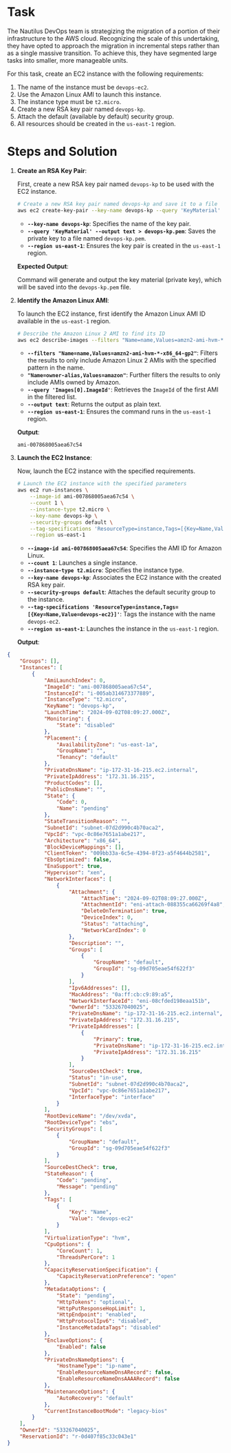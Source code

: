 # Task

The Nautilus DevOps team is strategizing the migration of a portion of their infrastructure to the AWS cloud. Recognizing the scale of this undertaking, they have opted to approach the migration in incremental steps rather than as a single massive transition. To achieve this, they have segmented large tasks into smaller, more manageable units.

For this task, create an EC2 instance with the following requirements:

1. The name of the instance must be `devops-ec2`.
2. Use the Amazon Linux AMI to launch this instance.
3. The instance type must be `t2.micro`.
4. Create a new RSA key pair named `devops-kp`.
5. Attach the default (available by default) security group.
6. All resources should be created in the `us-east-1` region.

# Steps and Solution

1. **Create an RSA Key Pair**:

    First, create a new RSA key pair named `devops-kp` to be used with the EC2 instance.

    ```bash
    # Create a new RSA key pair named devops-kp and save it to a file
    aws ec2 create-key-pair --key-name devops-kp --query 'KeyMaterial' --output text > devops-kp.pem --region us-east-1
    ```

    - **`--key-name devops-kp`**: Specifies the name of the key pair.
    - **`--query 'KeyMaterial' --output text > devops-kp.pem`**: Saves the private key to a file named `devops-kp.pem`.
    - **`--region us-east-1`**: Ensures the key pair is created in the `us-east-1` region.

    **Expected Output**:
    
    Command will generate and output the key material (private key), which will be saved into the `devops-kp.pem` file.

2. **Identify the Amazon Linux AMI**:

    To launch the EC2 instance, first identify the Amazon Linux AMI ID available in the `us-east-1` region.

    ```bash
    # Describe the Amazon Linux 2 AMI to find its ID
    aws ec2 describe-images --filters "Name=name,Values=amzn2-ami-hvm-*-x86_64-gp2" "Name=owner-alias,Values=amazon" --query 'Images[0].ImageId' --output text --region us-east-1
    ```
    - **`--filters "Name=name,Values=amzn2-ami-hvm-*-x86_64-gp2"`**: Filters the results to only include Amazon Linux 2 AMIs with the specified pattern in the name.
    - **`"Name=owner-alias,Values=amazon"`**: Further filters the results to only include AMIs owned by Amazon.
    - **`--query 'Images[0].ImageId'`**: Retrieves the `ImageId` of the first AMI in the filtered list.
    - **`--output text`**: Returns the output as plain text.
    - **`--region us-east-1`**: Ensures the command runs in the `us-east-1` region.

    **Output**:

    ```text
    ami-007868005aea67c54
   ```

3. **Launch the EC2 Instance**:

    Now, launch the EC2 instance with the specified requirements.

    ```bash
    # Launch the EC2 instance with the specified parameters
    aws ec2 run-instances \
        --image-id ami-007868005aea67c54 \
        --count 1 \
        --instance-type t2.micro \
        --key-name devops-kp \
        --security-groups default \
        --tag-specifications 'ResourceType=instance,Tags=[{Key=Name,Value=devops-ec2}]' \
        --region us-east-1
    ```

    - **`--image-id ami-007868005aea67c54`**: Specifies the AMI ID for Amazon Linux.
    - **`--count 1`**: Launches a single instance.
    - **`--instance-type t2.micro`**: Specifies the instance type.
    - **`--key-name devops-kp`**: Associates the EC2 instance with the created RSA key pair.
    - **`--security-groups default`**: Attaches the default security group to the instance.
    - **`--tag-specifications 'ResourceType=instance,Tags=[{Key=Name,Value=devops-ec2}]'`**: Tags the instance with the name `devops-ec2`.
    - **`--region us-east-1`**: Launches the instance in the `us-east-1` region.

    **Output**:

```json
{
    "Groups": [],
    "Instances": [
        {
            "AmiLaunchIndex": 0,
            "ImageId": "ami-007868005aea67c54",
            "InstanceId": "i-005ab314673377889",
            "InstanceType": "t2.micro",
            "KeyName": "devops-kp",
            "LaunchTime": "2024-09-02T08:09:27.000Z",
            "Monitoring": {
                "State": "disabled"
            },
            "Placement": {
                "AvailabilityZone": "us-east-1a",
                "GroupName": "",
                "Tenancy": "default"
            },
            "PrivateDnsName": "ip-172-31-16-215.ec2.internal",
            "PrivateIpAddress": "172.31.16.215",
            "ProductCodes": [],
            "PublicDnsName": "",
            "State": {
                "Code": 0,
                "Name": "pending"
            },
            "StateTransitionReason": "",
            "SubnetId": "subnet-07d2d990c4b70aca2",
            "VpcId": "vpc-0c86e7651a1abe217",
            "Architecture": "x86_64",
            "BlockDeviceMappings": [],
            "ClientToken": "009bb33a-6c5e-4394-8f23-a5f4644b2581",
            "EbsOptimized": false,
            "EnaSupport": true,
            "Hypervisor": "xen",
            "NetworkInterfaces": [
                {
                    "Attachment": {
                        "AttachTime": "2024-09-02T08:09:27.000Z",
                        "AttachmentId": "eni-attach-088355ca66269f4a8",
                        "DeleteOnTermination": true,
                        "DeviceIndex": 0,
                        "Status": "attaching",
                        "NetworkCardIndex": 0
                    },
                    "Description": "",
                    "Groups": [
                        {
                            "GroupName": "default",
                            "GroupId": "sg-09d705eae54f622f3"
                        }
                    ],
                    "Ipv6Addresses": [],
                    "MacAddress": "0a:ff:cb:c9:89:a5",
                    "NetworkInterfaceId": "eni-08cfded198eaa151b",
                    "OwnerId": "533267040025",
                    "PrivateDnsName": "ip-172-31-16-215.ec2.internal",
                    "PrivateIpAddress": "172.31.16.215",
                    "PrivateIpAddresses": [
                        {
                            "Primary": true,
                            "PrivateDnsName": "ip-172-31-16-215.ec2.internal",
                            "PrivateIpAddress": "172.31.16.215"
                        }
                    ],
                    "SourceDestCheck": true,
                    "Status": "in-use",
                    "SubnetId": "subnet-07d2d990c4b70aca2",
                    "VpcId": "vpc-0c86e7651a1abe217",
                    "InterfaceType": "interface"
                }
            ],
            "RootDeviceName": "/dev/xvda",
            "RootDeviceType": "ebs",
            "SecurityGroups": [
                {
                    "GroupName": "default",
                    "GroupId": "sg-09d705eae54f622f3"
                }
            ],
            "SourceDestCheck": true,
            "StateReason": {
                "Code": "pending",
                "Message": "pending"
            },
            "Tags": [
                {
                    "Key": "Name",
                    "Value": "devops-ec2"
                }
            ],
            "VirtualizationType": "hvm",
            "CpuOptions": {
                "CoreCount": 1,
                "ThreadsPerCore": 1
            },
            "CapacityReservationSpecification": {
                "CapacityReservationPreference": "open"
            },
            "MetadataOptions": {
                "State": "pending",
                "HttpTokens": "optional",
                "HttpPutResponseHopLimit": 1,
                "HttpEndpoint": "enabled",
                "HttpProtocolIpv6": "disabled",
                "InstanceMetadataTags": "disabled"
            },
            "EnclaveOptions": {
                "Enabled": false
            },
            "PrivateDnsNameOptions": {
                "HostnameType": "ip-name",
                "EnableResourceNameDnsARecord": false,
                "EnableResourceNameDnsAAAARecord": false
            },
            "MaintenanceOptions": {
                "AutoRecovery": "default"
            },
            "CurrentInstanceBootMode": "legacy-bios"
        }
    ],
    "OwnerId": "533267040025",
    "ReservationId": "r-0d407f85c33c043e1"
}

```
